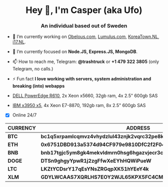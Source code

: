<h1 align="center">Hey 👋, I'm Casper (aka Ufo)</h1>
<h3 align="center">An individual based out of Sweden</h3>

- 🔭 I’m currently working on [Obelous.com](https://Obelous.com), [Lumulus.com](https://github.com/Lumulus), [KoreaTown.NL](https://koreatown.nl), [i17.NL](https://i17.NL).

- 🌱 I’m currently focused on  **Node.JS, Express.JS, MongoDB**.

- 📫 How to reach me, Telegram: **@trashtruck** or **+1 479 322 3805** (only Telegram, no calls.)
 
- ⚡ Fun fact **I love working with servers, system administration and breaking (into) webapps**

 - [DELL PowerEdge R610](https://status.caspers.club/report/uptime/640d8e625d0b71492e7c9e1082bc9e66/), 2x Xeon x5660, 32gb ram, 4x 2.5" 600gb SAS
- [IBM x3950 x5](https://status.caspers.club/report/uptime/60950de550f6d74ea09529bd46b13d6a/), 4x Xeon E7-8870, 192gb ram, 8x 2.5" 600gb SAS

 - [x] Online 24/7

|CURRENCY|ADDRESS|
|--|--|
|**BTC**| **bc1q5xrpamlcqmvz4vhydzlul43znjk2vqrc32pe8k** |
|**ETH**| **0x6751DBD913a5374d94CF979e9810DfC2f2F04bc0** |
|**BNB**| **bnb17tgjc5ym8gk4mekvldmrn0hsg6hgazvjecr3cz** |
|**DOGE**| **DTSn9ghgyYpwR1j2zgFfwXeEYhHQWiPueW** |
|**LTC**| **LKZtYCDsrY17qEsYNsZRGqpXK51hYEeY4k** |
|**XLM**| **GDYLWCAAS7XQRLHS7EOY2WJL65KPX5FC4CMX6AJBNBYYV2N5RXVSNLSE** |
